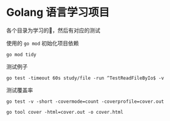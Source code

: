 # Golang 语言学习项目

各个目录为学习的🌰，然后有对应的测试

使用的 `go mod` 初始化项目依赖

```shell
go mod tidy
```

测试例子

```shell
go test -timeout 60s study/file -run ^TestReadFileByIo$ -v
```

测试覆盖率
```shell
go test -v -short -covermode=count -coverprofile=cover.out 
```

```shell
go tool cover -html=cover.out -o cover.html 
````